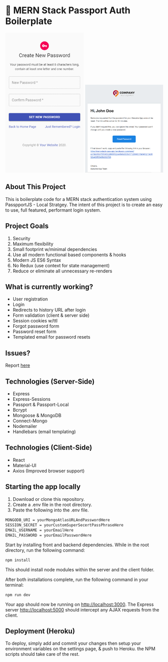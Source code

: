 # :closed_lock_with_key: MERN Stack Passport Auth Boilerplate

<img src="./images/mobile_app.gif" style="width: 49%;"> <img src="./images/email.png" style="width: 49%;">

## About This Project

This is boilerplate code for a MERN stack authentication system using PasspportJS - Local Stratgey. The intent of this project is to create an easy to use, full featured, performant login system.

## Project Goals
1) Security
2) Maximum flexibility
3) Small footprint w/minimal dependencies
4) Use all modern functional based components & hooks
5) Modern JS ES6 Syntax
6) No Redux (use context for state management)
7) Reduce or eliminate all unnecessary re-renders

## What is currently working?
- User registration
- Login
- Redirects to history URL after login
- Form validation (client & server side)
- Session cookies w/ttl
- Forgot password form
- Password reset form
- Templated email for password resets

## Issues?
Report [here](https://github.com/yeasir01/mern-stack-passport-auth/issues)

## Technologies (Server-Side)
- Express
- Express-Sessions
- Passport & Passport-Local
- Bcrypt
- Mongoose & MongoDB
- Connect-Mongo
- Nodemailer
- Handlebars (email templating)

## Technologies (Client-Side)
- React
- Material-UI
- Axios (Improved browser support)

## Starting the app locally
1) Download or clone this repository.
2) Create a .env file in the root directory.
3) Paste the following into the .env file.

```
MONGODB_URI = yourMongoAtlasURLAndPasswordHere
SESSION_SECRET = yourCustomSuperSecertPassPhraseHere
EMAIL_USERNAME = yourEmailHere
EMAIL_PASSWORD = yourEmailPasswordHere
```

Start by installing front and backend dependencies. While in the root directory, run the following command:

```
npm install
```

This should install node modules within the server and the client folder.

After both installations complete, run the following command in your terminal:

```
npm run dev
```

Your app should now be running on <http://localhost:3000>. The Express server <http://localhost:5000> should intercept any AJAX requests from the client.

## Deployment (Heroku)

To deploy, simply add and commit your changes then setup your environment variables on the settings page, & push to Heroku. the NPM scripts should take care of the rest.